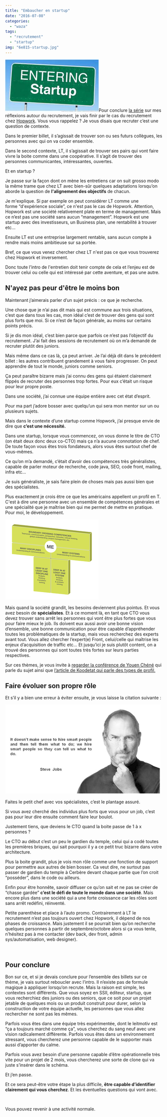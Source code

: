 ```yaml
---
title: "Embaucher en startup"
date: "2016-07-08"
categories: 
  - "waza"
tags: 
  - "recrutement"
  - "startup"
img: "6e815-startup.jpg"
---
```


[![startup](/images/6e815-startup.jpg)](http://eventuallycoding.com/wp-content/uploads/2016/07/6e815-startup.jpg)Pour conclure [la série](http://www.eventuallycoding.com/index.php/entretiens-recrutements-et-pensees-diverses/) sur mes réflexions autour du recrutement, je vais finir par le cas du recrutement chez [Hopwork](https://www.hopwork.fr). Vous vous rappelez ? Je vous disais que recruter c’est une question de contexte. 

Dans le premier billet, il s’agissait de trouver son ou ses futurs collègues, les personnes avec qui on va coder ensemble.

Dans le second contexte, LT, il s’agissait de trouver ses pairs qui vont faire vivre la boite comme dans une coopérative. Il s’agit de trouver des personnes communicantes, intéressantes, ouvertes.

Et en startup ?

Je passe sur la façon dont on mène les entretiens car on suit grosso modo la même trame que chez LT avec bien-sûr quelques adaptations lorsqu’on aborde la question de **l'alignement des objectifs** de chacun.

Je m'explique. Si par exemple on peut considérer LT comme une forme “d'expérience sociale”, ce n'est pas le cas de Hopwork. Attention, Hopwork est une société relativement plate en terme de management. Mais ce n’est pas une société sans aucun “management”. Hopwork est une startup avec des investisseurs, un Business plan, une rentabilité à trouver etc... 

Ensuite LT est une entreprise largement rentable, sans aucun compte à rendre mais moins ambitieuse sur sa portée.

Bref, ce que vous venez chercher chez LT n'est pas ce que vous trouverez chez Hopwork et inversement.

Donc toute l’intro de l'entretien doit tenir compte de cela et l’enjeu est de trouver celui ou celle qui est intéressé par cette aventure, et pas une autre.

## N'ayez pas peur d'être le moins bon

Maintenant j’aimerais parler d’un sujet précis : ce que je recherche.

Une chose que je n’ai pas dit mais qui est commune aux trois situations, c’est que dans tous les cas, mon idéal c’est de trouver des gens qui sont plus forts que moi. Si ce n’est de façon générale, au moins sur certains points précis.

Si je dis mon idéal, c’est bien parce que parfois ce n’est pas l’objectif du recrutement. J’ai fait des sessions de recrutement où on m’a demandé de recruter plutôt des juniors.

Mais même dans ce cas là, ça peut arriver. Je l’ai déjà dit dans le précédent billet : les autres contribuent grandement à vous faire progresser. On peut apprendre de tout le monde, juniors comme seniors.

Ça peut paraître bizarre mais j’ai connu des gens qui étaient clairement flippés de recruter des personnes trop fortes. Pour eux c’était un risque pour leur propre poste.

Dans une société, j’ai connue une équipe entière avec cet état d’esprit.

Pour ma part j’adore bosser avec quelqu’un qui sera mon mentor sur un ou plusieurs sujets.

Mais dans le contexte d’une startup comme Hopwork, j’ai presque envie de dire que **c’est une nécessité.**

Dans une startup, lorsque vous commencez, on vous donne le titre de CTO (on était deux donc deux co-CTO) mais ça n’a aucune connotation de chef. De toute façon vous êtes trois fondateurs, alors vous êtes surtout chef de vous-mêmes.

Ce qu’on m’a demandé, c’était d’avoir des compétences très généralistes, capable de parler moteur de recherche, code java, SEO, code front, mailing, infra etc...

Je suis généraliste, je sais faire plein de choses mais pas aussi bien que des spécialistes.

Plus exactement je crois être ce que les américains appellent un profil en T. C'est à dire une personne avec un ensemble de compétences générales et une spécialité que je maîtrise bien qui me permet de mettre en pratique. Pour moi, le développement.

[![image05](/images/6d5ed-image05-1.png)](http://eventuallycoding.com/wp-content/uploads/2016/05/6d5ed-image05-1.png)

Mais quand la société grandit, les besoins deviennent plus pointus. Et vous avez besoin de **spécialistes**. Et à ce moment là, en tant que CTO vous devez trouver sans arrêt les personnes qui vont être plus fortes que vous pour faire mieux le job. Ils doivent eux aussi avoir une bonne vision d’ensemble, une bonne communication pour être capable d’appréhender toutes les problématiques de la startup, mais vous recherchez des experts avant tout. Vous allez chercher l’expert(e) Front, celui/celle qui maîtrise les enjeux d’acquisition de traffic etc… Et jusqu’ici je suis plutôt content, on a trouvé des personnes qui sont toutes très fortes sur leurs parties respectives.

Sur ces thèmes, je vous invite à [regarder la conférence de Youen Chéné](https://www.youtube.com/watch?v=oOSxt6kzKas) qui parle du sujet ainsi que [l’article de Koodetat qui parle des types de profil.](https://medium.com/rejoignez-le-koudetat/c-est-quoi-%C3%AAtre-t-shaped-708ee26741a7#.silv8h2ub)

## Faire évoluer son propre rôle

Et s’il y a bien une erreur à éviter ensuite, je vous laisse la citation suivante :

[![quote-stevejpg](/images/5f242-quote-stevejpg.jpg)](http://eventuallycoding.com/wp-content/uploads/2016/07/5f242-quote-stevejpg.jpg)

Faites le petit chef avec vos spécialistes, c’est le plantage assuré.

Si vous avez cherché des individus plus forts que vous pour un job, c’est pas pour leur dire ensuite comment faire leur boulot.

Justement tiens, que deviens le CTO quand la boite passe de 1 à x personnes ?

Le CTO au début c’est un peu le gardien du temple, celui qui a codé toutes les premières briques, qui sait pourquoi il y a ce petit truc bizarre dans votre architecture.

Plus la boite grandit, plus je vois mon rôle comme une fonction de support pour permettre aux autres de bien bosser. Ca veut dire, ne surtout pas passer de gardien du temple à Cerbère devant chaque partie que l’on croit “posséder”, dans le code ou ailleurs.

Enfin pour être honnête, savoir diffuser ce qu’on sait et ne pas se créer de “chasse gardée” **c’est le défi de toute le monde dans une société**. Mais encore plus dans une société qui a une forte croissance car les rôles sont sans arrêt redéfini, réinventé.

Petite parenthèse et place à l’auto promo. Contrairement à LT le recrutement n’est pas toujours ouvert chez Hopwork, il dépend de nos phases de croissance. Mais justement il se pourrait bien qu’on recherche quelques personnes à partir de septembre/octobre alors si ça vous tente, n’hésitez pas à me contacter (dev back, dev front, admin sys/automatisation, web designer).

 

## Pour conclure

Bon sur ce, et si je devais conclure pour l’ensemble des billets sur ce thème, je vais surtout reboucler avec l’intro. Il n’existe pas de formule magique à appliquer lorsqu’on recrute. Mais la raison est simple, les contextes sont différents. Que vous soyez en SSII, éditeur, startup, que vous recherchiez des juniors ou des seniors, que ce soit pour un projet jetable de quelques mois ou un produit construit pour durer, selon la construction de votre équipe actuelle, les personnes que vous allez rechercher ne sont pas les mêmes.

Parfois vous êtes dans une équipe très expérimentée, dont le leitmotiv est “ça a toujours marché comme ça”, vous cherchez du sang neuf avec une vision radicalement différente. Parfois vous êtes dans un environnement stressant, vous chercherez une personne capable de le supporter mais aussi d’apporter du calme.

Parfois vous avez besoin d’une personne capable d’être opérationnelle très vite pour un projet de 2 mois, vous chercherez une sorte de clone qui va juste s’insérer dans le schéma.

Et j’en passe.

Et ce sera peut-être votre étape la plus difficile, **être capable d’identifier clairement qui vous cherchez**. Et les éventuelles questions qui vont avec.

 

Vous pouvez revenir à une activité normale.
